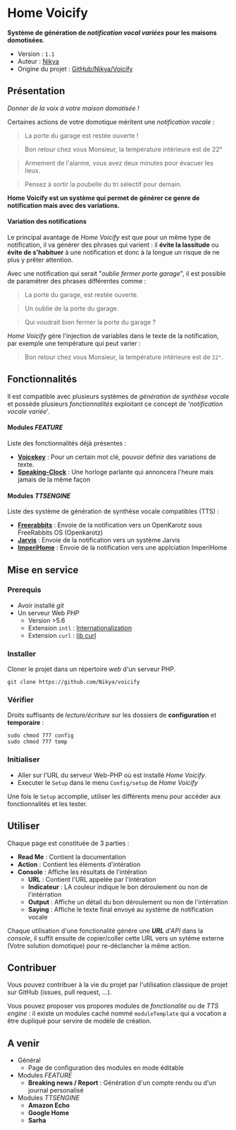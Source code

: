 # Home Voicify

**Système de génération de _notification vocal variées_ pour les maisons domotisées**.

* Version : `1.1`
* Auteur : [Nikya](https://github.com/Nikya)
* Origine du projet : [GitHub/Nikya/Voicify](https://github.com/Nikya/voicify)

## Présentation

*Donner de la voix à votre maison domotisée !*

Certaines actions de votre domotique méritent une _notification vocale_ :

> La porte du garage est restée ouverte !

> Bon retour chez vous Monsieur, la température intérieure est de 22°

> Armement de l'alarme, vous avez deux minutes pour évacuer les lieux.

> Pensez à sortir la poubelle du tri sélectif pour demain.

**Home Voicify est un système qui permet de générer ce genre de notification mais avec des variations.**

#### Variation des notifications
Le principal avantage de _Home Voicify_ est que pour un même type de notification, il va générer des phrases qui varient : il **évite la lassitude** ou **évite de s'habituer** à une notification et donc à la longue un risque de ne plus y prêter attention.

Avec une notification qui serait "_oublie fermer porte garage_", il est possible de paramétrer des phrases différentes comme :

> La porte du garage, est restée ouverte.

> Un oublie de la porte du garage.

> Qui voudrait bien fermer la porte du garage ?


 _Home Voicify_ gère l'injection de variables dans le texte de la notification, par exemple une température qui peut varier :  

> Bon retour chez vous Monsieur, la température intérieure est de `22°`.

## Fonctionnalités

Il est compatible avec plusieurs systèmes de _génération de synthèse vocale_ et posséde plusieurs _fonctionnalités_ exploitant ce concept de '_notification vocale variée_'.

#### Modules _FEATURE_
Liste des fonctionnalités déjà présentes :

* [**Voicekey**](./module/voicekey/README.md) : Pour un certain mot clé, pouvoir définir des variations de texte.
* [**Speaking-Clock**](./module/speakingclock/README.md) : Une horloge parlante qui annoncera l'heure mais jamais de la même façon

#### Modules _TTSENGINE_
Liste des système de génération de synthèse vocale compatibles (TTS) :

* [**Freerabbits**](./module/freerabbits/README.md) : Envoie de la notification vers un OpenKarotz sous FreeRabbits OS (Openkarotz)
* [**Jarvis**](./module/jarvis/README.md) : Envoie de la notification vers un système Jarvis
* [**ImperiHome**](./module/openkarotz/README.md) : Envoie de la notification vers une applciation ImperiHome

## Mise en service

### Prerequis

- Avoir installé _git_
- Un serveur Web _PHP_
	- Version >5.6
	- Extension `intl` : [Internationalization](http://php.net/manual/intl.installation.php)
	- Extension `curl` : [lib curl](http://php.net/manual/curl.setup.php)

### Installer

Cloner le projet dans un répertoire _web_ d'un serveur PHP.

	git clone https://github.com/Nikya/voicify

### Vérifier

Droits suffisants de _lecture/écriture_ sur les dossiers de **configuration** et **temporaire** :

```shell
sudo chmod 777 config
sudo chmod 777 temp
```

### Initialiser

* Aller sur l'URL du serveur Web-PHP où est installé _Home Voicify_.
* Executer le `Setup` dans le menu `Config/setup` de  _Home Voicify_

Une fois le `Setup` accomplie, utiliser les différents menu pour accéder aux fonctionnalités et les tester.

## Utiliser

Chaque page est constituée de 3 parties :

* **Read Me** : Contient la documentation
* **Action** : Contient les éléments d'intération
* **Console** : Affiche les résultats de l'intération
	* **URL** : Contient l'URL appelée par l'intération
	* **Indicateur** : LA couleur indique le bon déroulement ou non de l'intérration
	* **Output** : Affiche un détail du bon déroulement ou non de l'intérration
	* **Saying** : Affiche le texte final envoyé au systéme de notification vocale

Chaque utilisation d'une fonctionalité génére une _**URL** d'API_ dans la _console_, il suffit ensuite de copier/coller cette URL vers un sytéme externe (Votre solution domotique) pour re-déclancher la même action.

## Contribuer

Vous pouvez contribuer à la vie du projet par l'utilisation classique de projet sur GitHub (issues, pull request, ...).  

Vous pouvez proposer vos propores modules de _fonctionalité_ ou de _TTS engine_ : il existe un modules caché nommé `moduleTemplate` qui a vocation a être dupliqué pour servire de modèle de création.

## A venir

- Général
	- Page de configuration des modules en mode éditable
- Modules _FEATURE_
	- **Breaking news / Report** : Génération d'un compte rendu ou d'un journal personalisé
- Modules _TTSENGINE_
	- **Amazon Echo**
	- **Google Home**
	- **Sarha**

